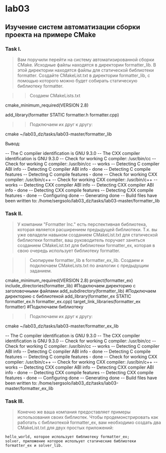 # lab03
## Изучение систем автоматизации сборки проекта на примере CMake 
### Task I.
> Вам поручили перейти на систему автоматизированной сборки CMake. Исходные файлы находятся в директории formatter_lib. В этой директории находятся файлы для статической библиотеки formatter. Создайте CMakeList.txt в директории formatter_lib, с помощью которого можно будет собирать статическую библиотеку formatter.

>>Создаем CMakeLists.txt

cmake_minimum_required(VERSION 2.8) 

add_library(formatter STATIC formatter.h formatter.cpp)

>>Подключаем их друг к другу:

cmake ~/lab03_dz/tasks/lab03-master/formatter_lib

Вывод:

-- The C compiler identification is GNU 9.3.0
-- The CXX compiler identification is GNU 9.3.0
-- Check for working C compiler: /usr/bin/cc
-- Check for working C compiler: /usr/bin/cc -- works
-- Detecting C compiler ABI info
-- Detecting C compiler ABI info - done
-- Detecting C compile features
-- Detecting C compile features - done
-- Check for working CXX compiler: /usr/bin/c++
-- Check for working CXX compiler: /usr/bin/c++ -- works
-- Detecting CXX compiler ABI info
-- Detecting CXX compiler ABI info - done
-- Detecting CXX compile features
-- Detecting CXX compile features - done
-- Configuring done
-- Generating done
-- Build files have been written to: /home/sergsolo/lab03_dz/tasks/lab03-master/formatter_lib

### Task II.
>У компании "Formatter Inc." есть перспективная библиотека, которая является расширением предыдущей библиотеки. Т.к. вы уже овладели навыком созданием CMakeList.txt для статической библиотеки formatter, ваш руководитель поручает заняться созданием CMakeList.txt для библиотеки formatter_ex, которая в свою очередь использует библиотеку formatter.

>> Скопируем formatter_lib в formatter_ex_lib.
>> Cоздаем и подключаем CMakeLists.txt по аналогии с предыдущим заданием.

cmake_minimum_required(VERSION 2.8)
project(formatter_ex)
include_directories(formatter_lib) #Подключаем директорию с заголовочными файлами
add_subdirectory(formatter_lib) #Подключаем директорию с библиотекой
add_library(formatter_ex STATIC formatter_ex.h formatter_ex.cpp)
target_link_libraries(formatter_ex formatter) #Подключаем библиотеку

>> Подключаем их друг к другу:

cmake ~/lab03_dz/tasks/lab03-master/formatter_ex_lib

-- The C compiler identification is GNU 9.3.0
-- The CXX compiler identification is GNU 9.3.0
-- Check for working C compiler: /usr/bin/cc
-- Check for working C compiler: /usr/bin/cc -- works
-- Detecting C compiler ABI info
-- Detecting C compiler ABI info - done
-- Detecting C compile features
-- Detecting C compile features - done
-- Check for working CXX compiler: /usr/bin/c++
-- Check for working CXX compiler: /usr/bin/c++ -- works
-- Detecting CXX compiler ABI info
-- Detecting CXX compiler ABI info - done
-- Detecting CXX compile features
-- Detecting CXX compile features - done
-- Configuring done
-- Generating done
-- Build files have been written to: /home/sergsolo/lab03_dz/tasks/lab03-master/formatter_ex_lib

### Task III.
>Конечно же ваша компания предоставляет примеры использования своих библиотек. Чтобы продемонстрировать как работать с библиотекой formatter_ex, вам необходимо создать два CMakeList.txt для двух простых приложений:

    hello_world, которое использует библиотеку formatter_ex;
    solver, приложение которое испольует статические библиотеки formatter_ex и solver_lib.
    
    
